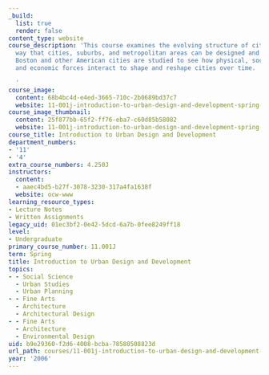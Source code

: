 ```yaml
---
_build:
  list: true
  render: false
content_type: website
course_description: 'This course examines the evolving structure of cities and the
  way that cities, suburbs, and metropolitan areas can be designed and developed.
  Boston and other American cities are studied to see how physical, social, political
  and economic forces interact to shape and reshape cities over time.

  '
course_image:
  content: 68b4bc4d-e4ed-3665-710c-2b0689bd37c7
  website: 11-001j-introduction-to-urban-design-and-development-spring-2006
course_image_thumbnail:
  content: 25f877bb-65f2-ff76-eba7-c60d85b58082
  website: 11-001j-introduction-to-urban-design-and-development-spring-2006
course_title: Introduction to Urban Design and Development
department_numbers:
- '11'
- '4'
extra_course_numbers: 4.250J
instructors:
  content:
  - aaec4bd5-b27f-3078-3230-317a4fa1638f
  website: ocw-www
learning_resource_types:
- Lecture Notes
- Written Assignments
legacy_uid: 01ec3bf2-0e42-5dcd-6a7b-0fee8249ff18
level:
- Undergraduate
primary_course_number: 11.001J
term: Spring
title: Introduction to Urban Design and Development
topics:
- - Social Science
  - Urban Studies
  - Urban Planning
- - Fine Arts
  - Architecture
  - Architectural Design
- - Fine Arts
  - Architecture
  - Environmental Design
uid: b9e29360-f2d6-4008-bcba-78580508823d
url_path: courses/11-001j-introduction-to-urban-design-and-development-spring-2006
year: '2006'
---
```

